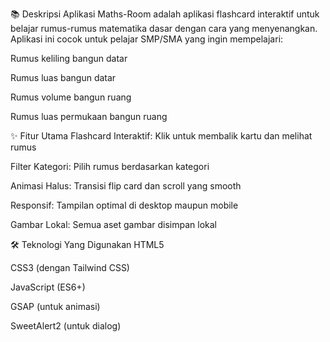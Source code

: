 📚 Deskripsi Aplikasi
Maths-Room adalah aplikasi flashcard interaktif untuk belajar rumus-rumus matematika dasar dengan cara yang menyenangkan. Aplikasi ini cocok untuk pelajar SMP/SMA yang ingin mempelajari:

Rumus keliling bangun datar

Rumus luas bangun datar

Rumus volume bangun ruang

Rumus luas permukaan bangun ruang

✨ Fitur Utama
Flashcard Interaktif: Klik untuk membalik kartu dan melihat rumus

Filter Kategori: Pilih rumus berdasarkan kategori

Animasi Halus: Transisi flip card dan scroll yang smooth

Responsif: Tampilan optimal di desktop maupun mobile

Gambar Lokal: Semua aset gambar disimpan lokal

🛠 Teknologi Yang Digunakan
HTML5

CSS3 (dengan Tailwind CSS)

JavaScript (ES6+)

GSAP (untuk animasi)

SweetAlert2 (untuk dialog)
